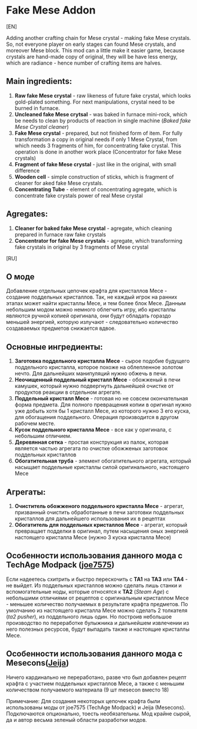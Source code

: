 # Fake Mese Addon
[EN]

Adding another crafting chain for Mese crystal - making fake Mese crystals. So, not everyone player on early stages can found Mese crystals, and moreover Mese block. This mod can a little make it easier game, because crystals are hand-made copy of original, they will be have less energy, which are radiance - hence number of crafting items are halves.

## Main ingredients:
1) __Raw fake Mese crystal__ - raw likeness of future fake crystal, which looks gold-plated something. For next manipulations, crystal need to be burned in furnace.
2) __Uncleaned fake Mese crytsal__ - was baked in furnace mini-rock, which be needs to clean by products of reaction in single machine (_Baked fake Mese Crystal cleaner_)
3) __Fake Mese crystal__ - prepared, but not finished form of item. For fully transformation a copy in original needs if only 1 Mese Crystal, from which needs 3 fragments of him, for concentrating fake crystal. This operation is done in another work place (Concentrator for fake Mese crystals)
4) __Fragment of fake Mese crystal__ - just like in the original, with small difference
5) __Wooden cell__ - simple construction of sticks, which is fragment of cleaner for aked fake Mese crystals.
6) __Concentrating Tube__ - element of concentrating agregate, which is concentrate fake crystals power of real Mese crystal

## Agregates:
1) __Cleaner for baked fake Mese crystal__ - agregate, which cleaning prepared in furnace raw fake crystals
2) __Concentrator for fake Mese crystals__ - agregate, which transforming fake crystals in original by 3 fragments of Mese crystal



[RU] 

## О моде

Добавление отдельных цепочек крафта для кристаллов Месе - создание поддельных кристаллов. Так, не каждый игрок на ранних этапах может найти кристаллы Месе, и тем более блок Месе. Данным небольшим модом можно немного облегчить игру, ибо кристаллы являются ручной копией оригинала, они будут обладать гораздо меньшей энергией, которую излучают - следовательно количество создаваемых предметов снижается вдвое.

## Основные ингредиенты:
1) __Заготовка поддельного кристалла Месе__ - сырое подобие будущего поддельного кристалла, которое похоже на облепленное золотом нечто. Для дальнейших манипуляций нужно обжечь в печи.
2) __Неочищенный поддельный кристалл Месе__ - обожженый в печи камушек, который нужно подвергнуть дальнейшей очистке от продуктов реакции в отдельном агрегате.
3) __Поддельный кристалл Месе__ - готовая но не совсем окончательная форма предмета. Для полного превращения копии в оригинал нужно уже добыть хотя бы 1 кристалл Месе, из которого нужно 3 его куска, для обогащения поддельного. Операция производится в другом рабочем месте.
4) __Кусок поддельного кристалла Месе__ - все как у оригинала, с небольшим отличием.
5) __Деревянная сетка__ - простая конструкция из палок, которая является частью агрегата по очистке обожженых заготовок поддельных кристаллов
6) __Обогатительная труба__ - элемент обогатительного агрегата, который насыщает поддельные кристаллы силой оригинального, настоящего Месе

## Агрегаты:
1) __Очиститель обожженого поддельного кристалла Месе__ - агрегат, призванный очистить обработанные в печи заготовки поддельных кристаллов для дальнейшего использования их в рецептах
2) __Обогатитель для поддельных кристаллов Месе__ - агрегат, который превращает подделки в оригинал, путем насыщения оных энергией настоящего кристалла Месе (нужно 3 куска кристалла Месе)

## Особенности использования данного мода с TechAge Modpack ([joe7575](https://github.com/joe7575/techage/))

Если надеетесь схитрить и быстро перескочить с __TA1__ на __TA3__ или __ТА4__ - не выйдет. Из поддельных кристаллов можно сделать лишь станки и вспомогательные ноды, которые относятся к __TA2__ (_Steam Agе_) с небольшими отличиями от рецептов с оригинальным кристаллом Месе - меньшее количество получаемых в результате крафта предметов. По умолчанию из настоящего кристалла Месе можно сделать 2 толкателя (_ta2 pusher_), из поддельного лишь один. Но построив небольшое производство по переработке булыжника и дальнейшем извлечении из него полезных ресурсов, будут выпадать также и настоящие кристаллы Месе.

## Особенности использования данного мода с Mesecons([Jeija](https://github.com/minetest-mods/mesecons))

Ничего кардинально не переработано, разве что был добавлен рецепт крафта с участием поддельных кристаллов Месе, а также с меньшим количеством получаемого материала (9 шт mesecon вместо 18)


Примечание: Для создания некоторых цепочек крафта были использованы моды от joe7575 (TechAge Modpack) и Jeija (Mesecons). Подключаются опционально, тоесть необязательны. Мод крайне сырой, да и автор весьма зеленый области разработки модов. 
   
